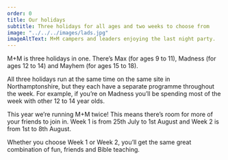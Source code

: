 ```yaml
---
order: 0
title: Our holidays
subtitle: Three holidays for all ages and two weeks to choose from
image: "../../../images/lads.jpg"
imageAltText: M+M campers and leaders enjoying the last night party.
---
```

M+M is three holidays in one. There’s Max (for ages 9 to 11), Madness (for ages 12 to 14) and Mayhem (for ages 15 to 18).

All three holidays run at the same time on the same site in Northamptonshire,
but they each have a separate programme throughout the week. For example,
if you’re on Madness you’ll be spending most of the week with other 12 to 14
year olds.

This year we’re running M+M twice! This means there’s room for more of your
friends to join in. Week 1 is from 25th July to 1st August and Week 2 is from
1st to 8th August.

Whether you choose Week 1 or Week 2, you’ll get the same great combination
of fun, friends and Bible teaching.

